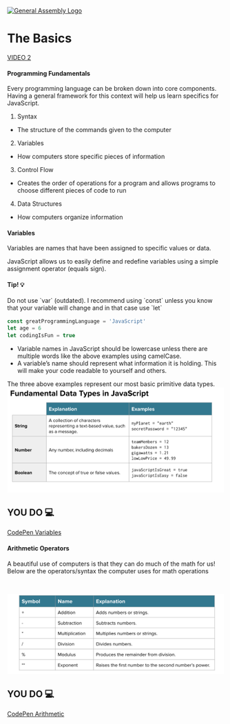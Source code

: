 [![General Assembly Logo](https://camo.githubusercontent.com/1a91b05b8f4d44b5bbfb83abac2b0996d8e26c92/687474703a2f2f692e696d6775722e636f6d2f6b6538555354712e706e67)](https://generalassemb.ly)
# The Basics

[VIDEO 2]()

#### Programming Fundamentals

<p>Every programming language can be broken down into core components. Having a general framework for this context will help us learn specifics for JavaScript.</p>

1. Syntax
- The structure of the commands given to the computer
2. Variables
- How computers store specific pieces of information
3. Control Flow
- Creates the order of operations for a program and allows programs to choose different pieces of code to run
4. Data Structures
- How computers organize information

 #### Variables

Variables are names that have been assigned to specific values or data.

JavaScript allows us to easily define and redefine variables using a simple assignment operator (equals sign). 

#### Tip! :bulb:
<p>Do not use `var` (outdated). I recommend using `const` unless you know that your variable will change and in that case use `let`</p>

```js
const greatProgrammingLanguage = 'JavaScript'
let age = 6
let codingIsFun = true
```
- Variable names in JavaScript should be lowercase unless there are multiple words like the above examples using camelCase. 
- A variable’s name should represent what information it is holding. This will make your code readable to yourself and others.

The three above examples represent our most basic primitive data types.<br>
![data-types](../assets/fundamental-dt.png)<br>


## YOU DO :computer:

[CodePen Variables](https://codepen.io/GAmarketing/pen/JjJOaOb?editors=0012)


 #### Arithmetic Operators
<p>A beautiful use of computers is that they can do much of the math for us! Below are the operators/syntax the computer uses for math operations</p><br>

![arth-operators](../assets/arth-operators.png)<br>

## YOU DO :computer:

[CodePen Arithmetic](https://codepen.io/GAmarketing/pen/vYZWzqr?editors=0012)
